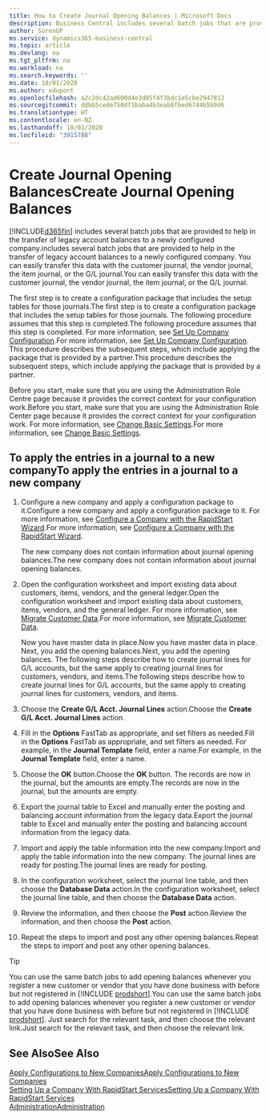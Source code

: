 ```yaml
---
title: How to Create Journal Opening Balances | Microsoft Docs
description: Business Central includes several batch jobs that are provided to help in the transfer of legacy account balances to a newly configured company. You can easily transfer this data with journals postings.
author: SorenGP
ms.service: dynamics365-business-central
ms.topic: article
ms.devlang: na
ms.tgt_pltfrm: na
ms.workload: na
ms.search.keywords: ''
ms.date: 10/01/2020
ms.author: edupont
ms.openlocfilehash: a2c2dc42ad600d4e3d05f4f3bdc1e5cbe2947812
ms.sourcegitcommit: ddbb5cede750df1baba4b3eab8fbed6744b5b9d6
ms.translationtype: HT
ms.contentlocale: en-NZ
ms.lasthandoff: 10/01/2020
ms.locfileid: "3915788"
---
```

# <a name="create-journal-opening-balances"></a><span data-ttu-id="15c20-104">Create Journal Opening Balances</span><span class="sxs-lookup"><span data-stu-id="15c20-104">Create Journal Opening Balances</span></span>

[!INCLUDE[d365fin](includes/d365fin_md.md)] <span data-ttu-id="15c20-105">includes several batch jobs that are provided to help in the transfer of legacy account balances to a newly configured company.</span><span class="sxs-lookup"><span data-stu-id="15c20-105">includes several batch jobs that are provided to help in the transfer of legacy account balances to a newly configured company.</span></span> <span data-ttu-id="15c20-106">You can easily transfer this data with the customer journal, the vendor journal, the item journal, or the G/L journal.</span><span class="sxs-lookup"><span data-stu-id="15c20-106">You can easily transfer this data with the customer journal, the vendor journal, the item journal, or the G/L journal.</span></span>

<span data-ttu-id="15c20-107">The first step is to create a configuration package that includes the setup tables for those journals.</span><span class="sxs-lookup"><span data-stu-id="15c20-107">The first step is to create a configuration package that includes the setup tables for those journals.</span></span> <span data-ttu-id="15c20-108">The following procedure assumes that this step is completed.</span><span class="sxs-lookup"><span data-stu-id="15c20-108">The following procedure assumes that this step is completed.</span></span> <span data-ttu-id="15c20-109">For more information, see [Set Up Company Configuration](admin-set-up-company-configuration.md).</span><span class="sxs-lookup"><span data-stu-id="15c20-109">For more information, see [Set Up Company Configuration](admin-set-up-company-configuration.md).</span></span> <span data-ttu-id="15c20-110">This procedure describes the subsequent steps, which include applying the package that is provided by a partner.</span><span class="sxs-lookup"><span data-stu-id="15c20-110">This procedure describes the subsequent steps, which include applying the package that is provided by a partner.</span></span>  

<span data-ttu-id="15c20-111">Before you start, make sure that you are using the Administration Role Centre page because it provides the correct context for your configuration work.</span><span class="sxs-lookup"><span data-stu-id="15c20-111">Before you start, make sure that you are using the Administration Role Center page because it provides the correct context for your configuration work.</span></span> <span data-ttu-id="15c20-112">For more information, see [Change Basic Settings](ui-change-basic-settings.md).</span><span class="sxs-lookup"><span data-stu-id="15c20-112">For more information, see [Change Basic Settings](ui-change-basic-settings.md).</span></span>

## <a name="to-apply-the-entries-in-a-journal-to-a-new-company"></a><span data-ttu-id="15c20-113">To apply the entries in a journal to a new company</span><span class="sxs-lookup"><span data-stu-id="15c20-113">To apply the entries in a journal to a new company</span></span>

1. <span data-ttu-id="15c20-114">Configure a new company and apply a configuration package to it.</span><span class="sxs-lookup"><span data-stu-id="15c20-114">Configure a new company and apply a configuration package to it.</span></span> <span data-ttu-id="15c20-115">For more information, see [Configure a Company with the RapidStart Wizard](admin-how-to-configure-a-company-with-the-rapidstart-wizard.md).</span><span class="sxs-lookup"><span data-stu-id="15c20-115">For more information, see [Configure a Company with the RapidStart Wizard](admin-how-to-configure-a-company-with-the-rapidstart-wizard.md).</span></span>  

    <span data-ttu-id="15c20-116">The new company does not contain information about journal opening balances.</span><span class="sxs-lookup"><span data-stu-id="15c20-116">The new company does not contain information about journal opening balances.</span></span>  

2. <span data-ttu-id="15c20-117">Open the configuration worksheet and import existing data about customers, items, vendors, and the general ledger.</span><span class="sxs-lookup"><span data-stu-id="15c20-117">Open the configuration worksheet and import existing data about customers, items, vendors, and the general ledger.</span></span> <span data-ttu-id="15c20-118">For more information, see [Migrate Customer Data](admin-migrate-customer-data.md).</span><span class="sxs-lookup"><span data-stu-id="15c20-118">For more information, see [Migrate Customer Data](admin-migrate-customer-data.md).</span></span>  

    <span data-ttu-id="15c20-119">Now you have master data in place.</span><span class="sxs-lookup"><span data-stu-id="15c20-119">Now you have master data in place.</span></span> <span data-ttu-id="15c20-120">Next, you add the opening balances.</span><span class="sxs-lookup"><span data-stu-id="15c20-120">Next, you add the opening balances.</span></span> <span data-ttu-id="15c20-121">The following steps describe how to create journal lines for G/L accounts, but the same apply to creating journal lines for customers, vendors, and items.</span><span class="sxs-lookup"><span data-stu-id="15c20-121">The following steps describe how to create journal lines for G/L accounts, but the same apply to creating journal lines for customers, vendors, and items.</span></span>  
3. <span data-ttu-id="15c20-122">Choose the **Create G/L Acct. Journal Lines** action.</span><span class="sxs-lookup"><span data-stu-id="15c20-122">Choose the **Create G/L Acct. Journal Lines** action.</span></span>  
4. <span data-ttu-id="15c20-123">Fill in the **Options** FastTab as appropriate, and set filters as needed.</span><span class="sxs-lookup"><span data-stu-id="15c20-123">Fill in the **Options** FastTab as appropriate, and set filters as needed.</span></span> <span data-ttu-id="15c20-124">For example, in the **Journal Template** field, enter a name.</span><span class="sxs-lookup"><span data-stu-id="15c20-124">For example, in the **Journal Template** field, enter a name.</span></span>  
5. <span data-ttu-id="15c20-125">Choose the **OK** button.</span><span class="sxs-lookup"><span data-stu-id="15c20-125">Choose the **OK** button.</span></span> <span data-ttu-id="15c20-126">The records are now in the journal, but the amounts are empty.</span><span class="sxs-lookup"><span data-stu-id="15c20-126">The records are now in the journal, but the amounts are empty.</span></span>  
6. <span data-ttu-id="15c20-127">Export the journal table to Excel and manually enter the posting and balancing account information from the legacy data.</span><span class="sxs-lookup"><span data-stu-id="15c20-127">Export the journal table to Excel and manually enter the posting and balancing account information from the legacy data.</span></span>
7. <span data-ttu-id="15c20-128">Import and apply the table information into the new company.</span><span class="sxs-lookup"><span data-stu-id="15c20-128">Import and apply the table information into the new company.</span></span> <span data-ttu-id="15c20-129">The journal lines are ready for posting.</span><span class="sxs-lookup"><span data-stu-id="15c20-129">The journal lines are ready for posting.</span></span>  
8. <span data-ttu-id="15c20-130">In the configuration worksheet, select the journal line table, and then choose the **Database Data** action.</span><span class="sxs-lookup"><span data-stu-id="15c20-130">In the configuration worksheet, select the journal line table, and then choose the **Database Data** action.</span></span>  
9. <span data-ttu-id="15c20-131">Review the information, and then choose the **Post** action.</span><span class="sxs-lookup"><span data-stu-id="15c20-131">Review the information, and then choose the **Post** action.</span></span>  
10. <span data-ttu-id="15c20-132">Repeat the steps to import and post any other opening balances.</span><span class="sxs-lookup"><span data-stu-id="15c20-132">Repeat the steps to import and post any other opening balances.</span></span>  

> [!TIP]
> <span data-ttu-id="15c20-133">You can use the same batch jobs to add opening balances whenever you register a new customer or vendor that you have done business with before but not registered in [!INCLUDE [prodshort](includes/prodshort.md)].</span><span class="sxs-lookup"><span data-stu-id="15c20-133">You can use the same batch jobs to add opening balances whenever you register a new customer or vendor that you have done business with before but not registered in [!INCLUDE [prodshort](includes/prodshort.md)].</span></span> <span data-ttu-id="15c20-134">Just search for the relevant task, and then choose the relevant link.</span><span class="sxs-lookup"><span data-stu-id="15c20-134">Just search for the relevant task, and then choose the relevant link.</span></span>

## <a name="see-also"></a><span data-ttu-id="15c20-135">See Also</span><span class="sxs-lookup"><span data-stu-id="15c20-135">See Also</span></span>

[<span data-ttu-id="15c20-136">Apply Configurations to New Companies</span><span class="sxs-lookup"><span data-stu-id="15c20-136">Apply Configurations to New Companies</span></span>](admin-apply-configuration-to-new-companies.md)  
[<span data-ttu-id="15c20-137">Setting Up a Company With RapidStart Services</span><span class="sxs-lookup"><span data-stu-id="15c20-137">Setting Up a Company With RapidStart Services</span></span>](admin-set-up-a-company-with-rapidstart.md)  
[<span data-ttu-id="15c20-138">Administration</span><span class="sxs-lookup"><span data-stu-id="15c20-138">Administration</span></span>](admin-setup-and-administration.md)  

